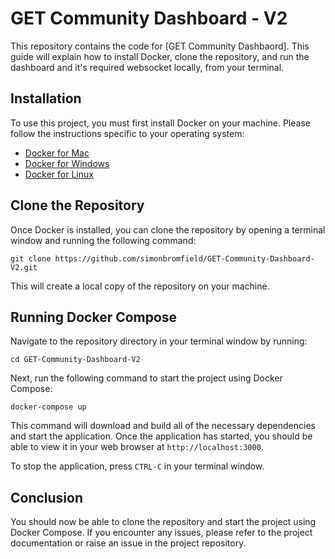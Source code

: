 # GET Community Dashboard - V2

This repository contains the code for [GET Community Dashbaord]. This guide will explain how to install Docker, clone the repository, and run the dashboard and it's required websocket locally, from your terminal.

## Installation

To use this project, you must first install Docker on your machine. Please follow the instructions specific to your operating system:

* [Docker for Mac](https://docs.docker.com/docker-for-mac/install/)
* [Docker for Windows](https://docs.docker.com/docker-for-windows/install/)
* [Docker for Linux](https://docs.docker.com/engine/install/)

## Clone the Repository

Once Docker is installed, you can clone the repository by opening a terminal window and running the following command:

`git clone https://github.com/simonbromfield/GET-Community-Dashboard-V2.git`

This will create a local copy of the repository on your machine.

## Running Docker Compose

Navigate to the repository directory in your terminal window by running:

`cd GET-Community-Dashboard-V2`

Next, run the following command to start the project using Docker Compose:

`docker-compose up`

This command will download and build all of the necessary dependencies and start the application. Once the application has started, you should be able to view it in your web browser at `http://localhost:3000`.

To stop the application, press `CTRL-C` in your terminal window.

## Conclusion

You should now be able to clone the repository and start the project using Docker Compose. If you encounter any issues, please refer to the project documentation or raise an issue in the project repository.
